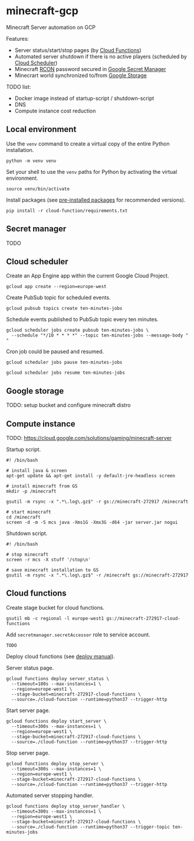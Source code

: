 # minecraft-gcp

Minecraft Server automation on GCP

Features:
* Server status/start/stop pages (by [Cloud Functions](https://cloud.google.com/functions/docs))
* Automated server shutdown if there is no active players (scheduled by [Cloud Scheduler](https://cloud.google.com/scheduler/docs))
* Minecraft [RCON](https://wiki.vg/RCON) password secured in [Google Secret Manager](https://cloud.google.com/secret-manager/docs)
* Minecrart world synchronized to/from [Google Storage](https://cloud.google.com/storage/docs)

TODO list:
* Docker image instead of startup-script / shutdown-script
* DNS
* Compute instance cost reduction

## Local environment

Use the `venv` command to create a virtual copy of the entire Python installation. 

```shell script
python -m venv venv
```

Set your shell to use the `venv` paths for Python by activating the virtual environment.

```shell script
source venv/bin/activate
```

Install packages (see [pre-installed packages](https://cloud.google.com/functions/docs/writing/specifying-dependencies-python) for recommended versions).

```shell script
pip install -r cloud-function/requirements.txt
```

## Secret manager

TODO

## Cloud scheduler

Create an App Engine app within the current Google Cloud Project.

```shell script
gcloud app create --region=europe-west
```

Create PubSub topic for scheduled events.

```shell script
gcloud pubsub topics create ten-minutes-jobs
```

Schedule events published to PubSub topic every ten minutes.

```shell script
gcloud scheduler jobs create pubsub ten-minutes-jobs \
  --schedule "*/10 * * * *" --topic ten-minutes-jobs --message-body " "
```

Cron job could be paused and resumed.

```shell script
gcloud scheduler jobs pause ten-minutes-jobs
```

```shell script
gcloud scheduler jobs resume ten-minutes-jobs
```

## Google storage

TODO: setup bucket and configure minecraft distro

## Compute instance

TODO:
https://cloud.google.com/solutions/gaming/minecraft-server

Startup script.

```shell script
#! /bin/bash

# install java & screen
apt-get update && apt-get install -y default-jre-headless screen

# install minecraft from GS
mkdir -p /minecraft

gsutil -m rsync -x ".*\.log\.gz$" -r gs://minecraft-272917 /minecraft

# start minecraft
cd /minecraft
screen -d -m -S mcs java -Xms1G -Xmx3G -d64 -jar server.jar nogui
```

Shutdown script.

```shell script
#! /bin/bash

# stop minecraft 
screen -r mcs -X stuff '/stop\n'

# save minecraft installation to GS
gsutil -m rsync -x ".*\.log\.gz$" -r /minecraft gs://minecraft-272917
```

## Cloud functions

Create stage bucket for cloud functions.

```shell script
gsutil mb -c regional -l europe-west1 gs://minecraft-272917-cloud-functions
```

Add `secretmanager.secretAccessor` role to service account.

```shell script
TODO
```

Deploy cloud functions (see [deploy manual](https://cloud.google.com/sdk/gcloud/reference/functions/deploy)).

Server status page.

```shell script
gcloud functions deploy server_status \
  --timeout=180s --max-instances=1 \
  --region=europe-west1 \
  --stage-bucket=minecraft-272917-cloud-functions \
  --source=./cloud-function --runtime=python37 --trigger-http 
```

Start server page.

```shell script
gcloud functions deploy start_server \
  --timeout=300s --max-instances=1 \
  --region=europe-west1 \
  --stage-bucket=minecraft-272917-cloud-functions \
  --source=./cloud-function --runtime=python37 --trigger-http
```

Stop server page.

```shell script
gcloud functions deploy stop_server \
  --timeout=300s --max-instances=1 \
  --region=europe-west1 \
  --stage-bucket=minecraft-272917-cloud-functions \
  --source=./cloud-function --runtime=python37 --trigger-http
```

Automated server stopping handler.

```shell script
gcloud functions deploy stop_server_handler \
  --timeout=300s --max-instances=1 \
  --region=europe-west1 \
  --stage-bucket=minecraft-272917-cloud-functions \
  --source=./cloud-function --runtime=python37 --trigger-topic ten-minutes-jobs
```